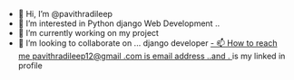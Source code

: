 - 👋 Hi, I’m @pavithradileep
- 👀 I’m interested in  Python django Web Development ..
- 🌱 I’m currently  working on my project 
- 💞️ I’m looking to collaborate on ... django developer 
[- 📫 How to reach me pavithradileep12@gmail .com is email address ..and .
](https://www.linkedin.com/in/pavithra-dileep-0435bb291/) is my linked in profile
<!---
pavithradileep/pavithradileep is a ✨ special ✨ repository because its `README.md` (this file) appears on your GitHub profile.
You can click the Preview link to take a look at your changes.
--->
